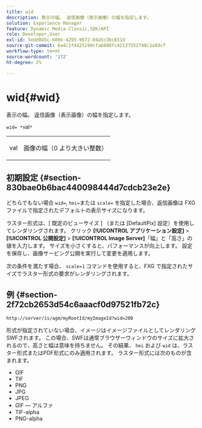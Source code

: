 ```yaml
---
title: wid
description: 表示の幅。 返信画像（表示画像）の幅を指定します。
solution: Experience Manager
feature: Dynamic Media Classic,SDK/API
role: Developer,User
exl-id: 5edd045c-600e-4295-9672-04a5c3bc651d
source-git-commit: 6a4c1f4425199cfa6088fc42137552748c1a9dcf
workflow-type: tm+mt
source-wordcount: '172'
ht-degree: 2%

---
```


# wid{#wid}

表示の幅。 返信画像（表示画像）の幅を指定します。

`wid= *`val`*`

<table id="simpletable_8229FEFB366F4A799C206FD3E3C601BA"> 
 <tr class="strow"> 
  <td class="stentry"> <p><span class="codeph"> <span class="varname"> val</span></span> </p> </td> 
  <td class="stentry"> <p>画像の幅（0 より大きい整数） </p></td> 
 </tr> 
</table>

## 初期設定 {#section-830bae0b6bac440098444d7cdcb23e2e}

どちらでもない場合 `wid=`, `hei=`または `scale=` を指定した場合、返信画像は FXG ファイルで指定されたデフォルトの表示サイズになります。

ラスター形式は、[ 既定のビューサイズ ] （または [DefaultPix] 設定）を使用してレンダリングされます。 クリック **[!UICONTROL アプリケーション設定]** > **[!UICONTROL 公開設定]** > **[!UICONTROL Image Server]**「幅」と「高さ」の値を入力します。 サイズを小さくすると、パフォーマンスが向上します。 設定を保存し、画像サービング公開を実行して変更を適用します。

次の条件を満たす場合、 `scale=1` コマンドを使用すると、FXG で指定されたサイズでラスター形式の要求がレンダリングされます。

## 例 {#section-2f72cb2653d54c6aaacf0d97521fb72c}

`http://server/is/agm/myRootId/myImageId?wid=200`

形式が指定されていない場合、イメージはイメージファイルとしてレンダリングSWFされます。 この場合、SWFは通常ブラウザーウィンドウのサイズに拡大されるので、高さと幅は意味を持ちません。 その結果、 `hei` および `wid` は、ラスター形式またはPDF形式にのみ適用されます。 ラスター形式には次のものが含まれます。

* GIF
* TIF
* PNG
* JPG
* JPEG
* GIF — アルファ
* TIF-alpha
* PNG-alpha
